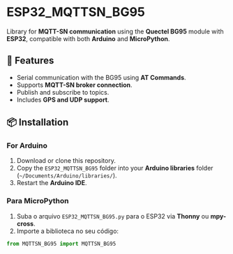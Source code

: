 # ESP32_MQTTSN_BG95

Library for **MQTT-SN communication** using the **Quectel BG95** module with **ESP32**, compatible with both **Arduino** and **MicroPython**.

## 🚀 Features
- Serial communication with the BG95 using **AT Commands**.
- Supports **MQTT-SN broker connection**.
- Publish and subscribe to topics.
- Includes **GPS and UDP support**.

## 📦 Installation

### For **Arduino**
1. Download or clone this repository.
2. Copy the `ESP32_MQTTSN_BG95` folder into your **Arduino libraries** folder (`~/Documents/Arduino/libraries/`).
3. Restart the **Arduino IDE**.

### Para **MicroPython**
1. Suba o arquivo `ESP32_MQTTSN_BG95.py` para o ESP32 via **Thonny** ou **mpy-cross**.
2. Importe a biblioteca no seu código:

```python
from MQTTSN_BG95 import MQTTSN_BG95
